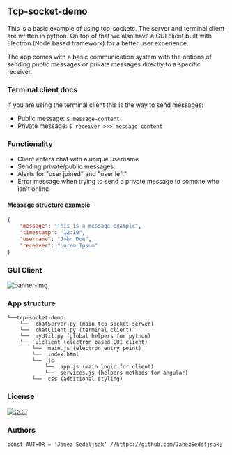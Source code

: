 ## Tcp-socket-demo
This is a basic example of using tcp-sockets. The server and terminal client are written in python. On top of that we also have a GUI client built with Electron (Node based framework) for a better user experience.

The app comes with a basic communication system with the options of sending public messages or private messages directly to a specific receiver.

### Terminal client docs
If you are using the terminal client this is the way to send messages:
* Public message: ```$ message-content```
* Private message: ```$ receiver >>> message-content```

### Functionality
* Client enters chat with a unique username
* Sending private/public messages
* Alerts for "user joined" and "user left"
* Error message when trying to send a private message to somone who isn't online

#### Message structure example
```json
{
    "message": "This is a message example",
    "timestamp": "12:10",
    "username": "John Doe",
    "receiver": "Lorem Ipsum"
}
```

### GUI Client

![banner-img](https://raw.githubusercontent.com/JanezSedeljsak/tcp-socket-demo/main/docs/client-chat.png)

### App structure
```
└──tcp-socket-demo
    └──  chatServer.py (main tcp-socket server)
    └──  chatClient.py (terminal client)
    └──  myUtil.py (global helpers for python)
    └──  uiclient (electron based GUI client)
        └──  main.js (electron entry point)
        └──  index.html 
        └──  js
            └──  app.js (main logic for client)
            └──  services.js (helpers methods for angular)
        └──  css (additional styling)
```

### License

[![CC0](https://licensebuttons.net/p/zero/1.0/88x31.png)](https://creativecommons.org/publicdomain/zero/1.0/)

### Authors

```JS
const AUTHOR = 'Janez Sedeljsak' //https://github.com/JanezSedeljsak;
```